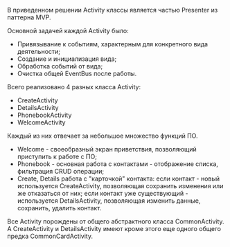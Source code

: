 В приведенном решении Activity классы является частью Presenter из паттерна MVP.

Основной задачей каждой Activity было:
  * Привязывание к событиям, характерным для конкретного вида деятельности;
  * Создание и инициализация вида;
  * Обработка событий от вида;
  * Очистка общей EventBus после работы.

Всего реализовано 4 разных класса Activity:
  * CreateActivity
  * DetailsActivity
  * PhonebookActivity
  * WelcomeActivity

Каждый из них отвечает за небольшое множество функций ПО.

  * Welcome - своеобразный экран приветствия, позволяющий приступить к работе с ПО;
  * Phonebook - основная работа с контактами - отображение списка, фильтрация CRUD операции;
  * Create, Details работа с "карточкой" контакта: если контакт - новый используется CreateActivity, позволяющая сохранить изменения или же  отказаться от них; если контакт уже существующий - используется DetailsActivity, позволяющая изменить данные, сохранить, удалить контакт.

Все Activity порождены от общего абстрактного класса CommonActivity. А
CreateActivity и DetailsActivity имеют кроме этого еще одного общего предка CommonCardActivity.